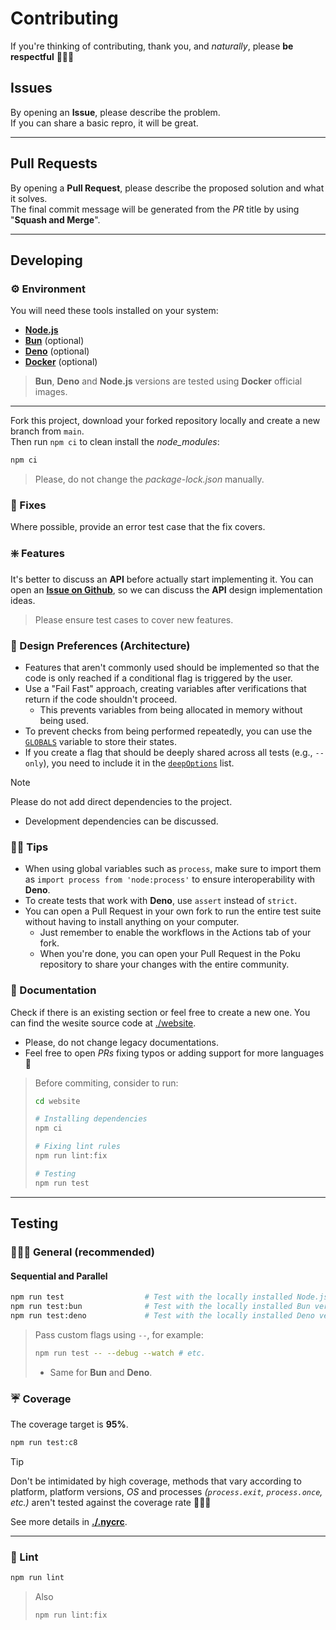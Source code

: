# Contributing

If you're thinking of contributing, thank you, and _naturally_, please **be respectful** 🙋🏻‍♂️

## Issues

By opening an **Issue**, please describe the problem.<br />
If you can share a basic repro, it will be great.

---

## Pull Requests

By opening a **Pull Request**, please describe the proposed solution and what it solves.<br />
The final commit message will be generated from the _PR_ title by using "**Squash and Merge**".

---

## Developing

### ⚙️ Environment

You will need these tools installed on your system:

- [**Node.js**](https://nodejs.org/en/download/package-manager)
- [**Bun**](https://bun.sh/docs/installation) (optional)
- [**Deno**](https://docs.deno.com/runtime/manual/getting_started/installation) (optional)
- [**Docker**](https://www.docker.com/products/docker-desktop) (optional)

> **Bun**, **Deno** and **Node.js** versions are tested using **Docker** official images.

---

Fork this project, download your forked repository locally and create a new branch from `main`.<br />
Then run `npm ci` to clean install the _node_modules_:

```sh
npm ci
```

> Please, do not change the _package-lock.json_ manually.

### 🔧 Fixes

Where possible, provide an error test case that the fix covers.

### ❇️ Features

It's better to discuss an **API** before actually start implementing it. You can open an [**Issue on Github**](https://github.com/wellwelwel/poku/issues/new), so we can discuss the **API** design implementation ideas.

> Please ensure test cases to cover new features.

### 🧠 Design Preferences (Architecture)

- Features that aren't commonly used should be implemented so that the code is only reached if a conditional flag is triggered by the user.
- Use a "Fail Fast" approach, creating variables after verifications that return if the code shouldn't proceed.
  - This prevents variables from being allocated in memory without being used.
- To prevent checks from being performed repeatedly, you can use the [`GLOBALS`](https://github.com/wellwelwel/poku/blob/df9f5682f123d6b1872c5390b8e058b4766ef462/src/configs/poku.ts#L28) variable to store their states.
- If you create a flag that should be deeply shared across all tests (e.g., `--only`), you need to include it in the [`deepOptions`](https://github.com/wellwelwel/poku/blob/df9f5682f123d6b1872c5390b8e058b4766ef462/src/services/run-tests.ts#L12) list.

> [!NOTE]
>
> Please do not add direct dependencies to the project.
>
> - Development dependencies can be discussed.

### ✌🏻 Tips

- When using global variables such as `process`, make sure to import them as `import process from 'node:process'` to ensure interoperability with **Deno**.
- To create tests that work with **Deno**, use `assert` instead of `strict`.
- You can open a Pull Request in your own fork to run the entire test suite without having to install anything on your computer.
  - Just remember to enable the workflows in the Actions tab of your fork.
  - When you're done, you can open your Pull Request in the Poku repository to share your changes with the entire community.

### 📘 Documentation

Check if there is an existing section or feel free to create a new one. You can find the wesite source code at [./website](https://github.com/wellwelwel/poku/tree/main/website).

- Please, do not change legacy documentations.
- Feel free to open _PRs_ fixing typos or adding support for more languages 🤝

<blockquote>

Before commiting, consider to run:

```sh
cd website

# Installing dependencies
npm ci

# Fixing lint rules
npm run lint:fix

# Testing
npm run test
```

</blockquote>

---

## Testing

### 👩🏻‍🏭 General (recommended)

#### Sequential and Parallel

```sh
npm run test                  # Test with the locally installed Node.js version
npm run test:bun              # Test with the locally installed Bun version
npm run test:deno             # Test with the locally installed Deno version
```

> Pass custom flags using `--`, for example:
>
> ```sh
> npm run test -- --debug --watch # etc.
> ```
>
> - Same for **Bun** and **Deno**.

### ☔️ Coverage

The coverage target is **95%**.

```sh
npm run test:c8
```

> [!tip]
>
> Don't be intimidated by high coverage, methods that vary according to platform, platform versions, _OS_ and processes _(`process.exit`, `process.once`, etc.)_ aren't tested against the coverage rate 🙋🏻‍♂️
>
> See more details in [**./.nycrc**](https://github.com/wellwelwel/poku/tree/main/.nycrc).

---

### 👔 Lint

```sh
npm run lint
```

> Also
>
> ```sh
> npm run lint:fix
> ```
